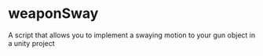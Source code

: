 # weaponSway
A script that allows you to implement a swaying motion to your gun object in a unity project 

